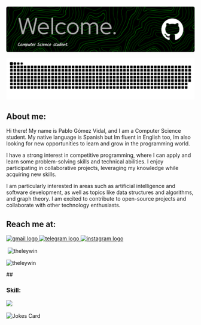 
![Header](./header.png)


<picture>
  <source media="(prefers-color-scheme: dark)" srcset="https://raw.githubusercontent.com/platane/platane/output/github-contribution-grid-snake-dark.svg">
  <source media="(prefers-color-scheme: light)" srcset="https://raw.githubusercontent.com/platane/platane/output/github-contribution-grid-snake.svg">
  <img alt="github contribution grid snake animation" src="https://raw.githubusercontent.com/platane/platane/output/github-contribution-grid-snake.svg">
</picture>

## About me:
<p align="left">
Hi there! My name is Pablo Gómez Vidal, and I am a Computer Science student. My native language is Spanish but Im fluent in English too, Im also looking for new opportunities to learn and grow in the programming world.
</p>  
<p align="left">
I have a strong interest in competitive programming, where I can apply and learn some problem-solving skills and technical abilities. I enjoy participating in collaborative projects, leveraging my knowledge while acquiring new skills. 
</p>  
<p align="left">
I am particularly interested in areas such as artificial intelligence and software development, as well as topics like data structures and algorithms, and graph theory.
I am excited to contribute to open-source projects and collaborate with other technology enthusiasts.
</p>

## Reach me at: 

 <a href="mailto:pgv2022@icloud.com" target="_blank">
    <img src="https://raw.githubusercontent.com/maurodesouza/profile-readme-generator/master/src/assets/icons/social/gmail/default.svg" width="52" height="40" alt="gmail logo"  />
  </a><a href="https://web.telegram.org/k/#@soy_pavlo" target="_blank">
    <img src="https://raw.githubusercontent.com/maurodesouza/profile-readme-generator/master/src/assets/icons/social/telegram/default.svg" width="52" height="40" alt="telegram logo"  />
  </a><a href="https://www.instagram.com/pablo____gv?igsh=MWp1dmszY3pxeXRndg%3D%3D&utm_source=qr" target="_blank">
    <img src="https://raw.githubusercontent.com/maurodesouza/profile-readme-generator/master/src/assets/icons/social/instagram/default.svg" width="52" height="40" alt="instagram logo"  />
  </a>


<p>&nbsp;<img align="center" src="https://github-readme-stats.vercel.app/api?username=theleywin&show_icons=true&locale=en" alt="theleywin" /></p>

<p><img align="center" src="https://github-readme-streak-stats.herokuapp.com/?user=theleywin&" alt="theleywin" /></p>
##

<p>
<h3 align="left">Skill:</h3>
<p align="left">
  <a href="https://skillicons.dev">
    <img src="https://skillicons.dev/icons?i=cs,cpp,c,py,css,html,js," />
  </a>



  ![Jokes Card](https://readme-jokes.vercel.app/api)


